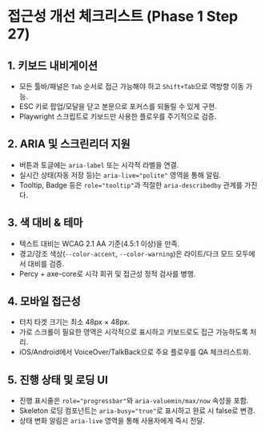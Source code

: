 ﻿# 접근성 개선 체크리스트 (Phase 1 Step 27)

## 1. 키보드 내비게이션
- 모든 툴바/패널은 `Tab` 순서로 접근 가능해야 하고 `Shift+Tab`으로 역방향 이동 가능.
- ESC 키로 팝업/모달을 닫고 본문으로 포커스를 되돌릴 수 있게 구현.
- Playwright 스크립트로 키보드만 사용한 플로우를 주기적으로 검증.

## 2. ARIA 및 스크린리더 지원
- 버튼과 토글에는 `aria-label` 또는 시각적 라벨을 연결.
- 실시간 상태(자동 저장 등)는 `aria-live="polite"` 영역을 통해 알림.
- Tooltip, Badge 등은 `role="tooltip"`과 적절한 `aria-describedby` 관계를 가진다.

## 3. 색 대비 & 테마
- 텍스트 대비는 WCAG 2.1 AA 기준(4.5:1 이상)을 만족.
- 경고/강조 색상(`--color-accent`, `--color-warning`)은 라이트/다크 모드 모두에서 대비를 검증.
- Percy + axe-core로 시각 회귀 및 접근성 정적 검사를 병행.

## 4. 모바일 접근성
- 터치 타겟 크기는 최소 48px × 48px.
- 가로 스크롤이 필요한 영역은 시각적으로 표시하고 키보드로도 접근 가능하도록 처리.
- iOS/Android에서 VoiceOver/TalkBack으로 주요 플로우를 QA 체크리스트화.

## 5. 진행 상태 및 로딩 UI
- 진행 표시줄은 `role="progressbar"`와 `aria-valuemin/max/now` 속성을 포함.
- Skeleton 로딩 컴포넌트는 `aria-busy="true"`로 표시하고 완료 시 false로 변경.
- 상태 변화 알림은 `aria-live` 영역을 통해 사용자에게 즉시 전달.
